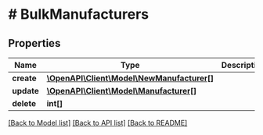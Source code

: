# # BulkManufacturers

## Properties

Name | Type | Description | Notes
------------ | ------------- | ------------- | -------------
**create** | [**\OpenAPI\Client\Model\NewManufacturer[]**](NewManufacturer.md) |  | [optional] 
**update** | [**\OpenAPI\Client\Model\Manufacturer[]**](Manufacturer.md) |  | [optional] 
**delete** | **int[]** |  | [optional] 

[[Back to Model list]](../../README.md#documentation-for-models) [[Back to API list]](../../README.md#documentation-for-api-endpoints) [[Back to README]](../../README.md)



